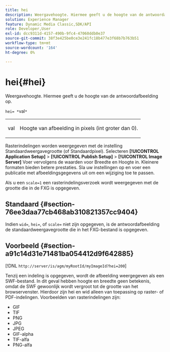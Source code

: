 ```yaml
---
title: hei
description: Weergavehoogte. Hiermee geeft u de hoogte van de antwoordafbeelding op.
solution: Experience Manager
feature: Dynamic Media Classic,SDK/API
role: Developer,User
exl-id: dcc9311d-4157-490b-9fc4-47060ddb0e37
source-git-commit: 38f3e425be0ce3e241fc18b477e3f68b7b763b51
workflow-type: tm+mt
source-wordcount: '164'
ht-degree: 0%

---
```


# hei{#hei}

Weergavehoogte. Hiermee geeft u de hoogte van de antwoordafbeelding op.

`hei= *`val`*`

<table id="simpletable_627E67D201744588815325F3C55F76A5"> 
 <tr class="strow"> 
  <td class="stentry"> <p><span class="codeph"> <span class="varname"> val</span></span> </p> </td> 
  <td class="stentry"> <p>Hoogte van afbeelding in pixels (int groter dan 0). </p></td> 
 </tr> 
</table>

Rasterindelingen worden weergegeven met de instelling Standaardweergavegrootte (of Standaardpixel). Selecteren **[!UICONTROL Application Setup]** > **[!UICONTROL Publish Setup]** > **[!UICONTROL Image Server]** Voer vervolgens de waarden voor Breedte en Hoogte in. Kleinere formaten bieden betere prestaties. Sla uw instellingen op en voer een publicatie met afbeeldingsgegevens uit om een wijziging toe te passen.

Als u een `scale=1` een rasterindelingsverzoek wordt weergegeven met de grootte die in de FXG is opgegeven.

## Standaard {#section-76ee3daa77cb468ab310821357cc9404}

Indien `wid=`, `hei=`, of `scale=` niet zijn opgegeven, is de antwoordafbeelding de standaardweergavegrootte die in het FXG-bestand is opgegeven.

## Voorbeeld {#section-a91c14d31e71481ba054412d9f642885}

[!DNL `http://server/is/agm/myRootId/myImageId?hei=200`]

Tenzij een indeling is opgegeven, wordt de afbeelding weergegeven als een SWF-bestand. In dit geval hebben hoogte en breedte geen betekenis, omdat de SWF gewoonlijk wordt vergroot tot de grootte van het browservenster. Hierdoor zijn hei en wid alleen van toepassing op raster- of PDF-indelingen. Voorbeelden van rasterindelingen zijn:

* GIF
* TIF
* PNG
* JPG
* JPEG
* GIF-alpha
* TIF-alfa
* PNG-alfa
